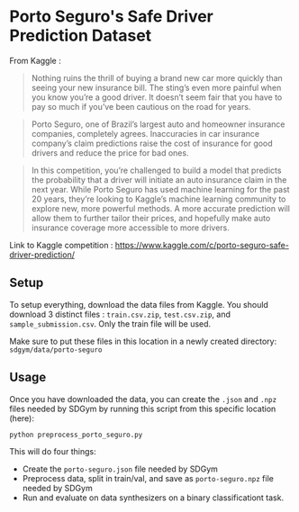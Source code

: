 # Porto Seguro's Safe Driver Prediction Dataset

From Kaggle :

> Nothing ruins the thrill of buying a brand new car more quickly than seeing your new insurance bill. The sting’s even more painful when you know you’re a good driver. It doesn’t seem fair that you have to pay so much if you’ve been cautious on the road for years.

> Porto Seguro, one of Brazil’s largest auto and homeowner insurance companies, completely agrees. Inaccuracies in car insurance company’s claim predictions raise the cost of insurance for good drivers and reduce the price for bad ones.

> In this competition, you’re challenged to build a model that predicts the probability that a driver will initiate an auto insurance claim in the next year. While Porto Seguro has used machine learning for the past 20 years, they’re looking to Kaggle’s machine learning community to explore new, more powerful methods. A more accurate prediction will allow them to further tailor their prices, and hopefully make auto insurance coverage more accessible to more drivers.

Link to Kaggle competition : https://www.kaggle.com/c/porto-seguro-safe-driver-prediction/

## Setup

To setup everything, download the data files from Kaggle. You should download 3 distinct files : `train.csv.zip`, `test.csv.zip`, and `sample_submission.csv`. Only the train file will be used.

Make sure to put these files in this location in a newly created directory: `sdgym/data/porto-seguro`

## Usage

Once you have downloaded the data, you can create the `.json` and `.npz` files needed by SDGym by running this script from this specific location (here):

    python preprocess_porto_seguro.py


This will do four things:
* Create the `porto-seguro.json` file needed by SDGym
* Preprocess data, split in train/val, and save as `porto-seguro.npz` file needed by SDGym
* Run and evaluate on data synthesizers on a binary classificationt task.
